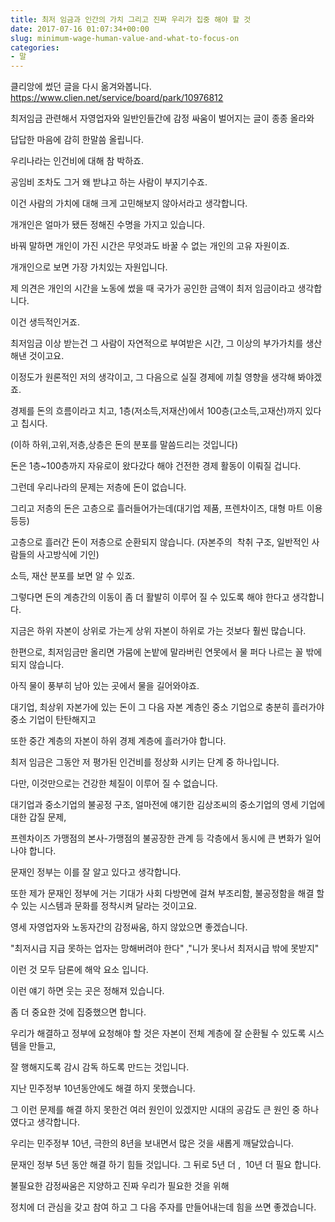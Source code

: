 ```yaml
---
title: 최저 임금과 인간의 가치 그리고 진짜 우리가 집중 해야 할 것
date: 2017-07-16 01:07:34+00:00
slug: minimum-wage-human-value-and-what-to-focus-on
categories:
- 말
---
```


클리앙에 썼던 글을 다시 옮겨와봅니다.
https://www.clien.net/service/board/park/10976812

최저임금 관련해서 자영업자와 일반인들간에 감정 싸움이 벌어지는 글이 종종 올라와

답답한 마음에 감히 한말씀 올립니다.

우리나라는 인건비에 대해 참 박하죠.

공임비 조차도 그거 왜 받냐고 하는 사람이 부지기수죠.

이건 사람의 가치에 대해 크게 고민해보지 않아서라고 생각합니다.

개개인은 얼마가 됐든 정해진 수명을 가지고 있습니다.

바꿔 말하면 개인이 가진 시간은 무엇과도 바꿀 수 없는 개인의 고유 자원이죠.

개개인으로 보면 가장 가치있는 자원입니다.

제 의견은 개인의 시간을 노동에 썼을 때 국가가 공인한 금액이 최저 임금이라고 생각합니다.

이건 생득적인거죠.

최저임금 이상 받는건 그 사람이 자연적으로 부여받은 시간, 그 이상의 부가가치를 생산해낸 것이고요.

이정도가 원론적인 저의 생각이고, 그 다음으로 실질 경제에 끼칠 영향을 생각해 봐야겠죠.

경제를 돈의 흐름이라고 치고, 1층(저소득,저재산)에서 100층(고소득,고재산)까지 있다고 칩시다.

(이하 하위,고위,저층,상층은 돈의 분포를 말씀드리는 것입니다)

돈은 1층~100층까지 자유로이 왔다갔다 해야 건전한 경제 활동이 이뤄질 겁니다.

그런데 우리나라의 문제는 저층에 돈이 없습니다.

그리고 저층의 돈은 고층으로 흘러들어가는데(대기업 제품, 프렌차이즈, 대형 마트 이용 등등)

고층으로 흘러간 돈이 저층으로 순환되지 않습니다. (자본주의  착취 구조, 일반적인 사람들의 사고방식에 기인)

소득, 재산 분포를 보면 알 수 있죠.

그렇다면 돈의 계층간의 이동이 좀 더 활발히 이루어 질 수 있도록 해야 한다고 생각합니다.

지금은 하위 자본이 상위로 가는게 상위 자본이 하위로 가는 것보다 훨씬 많습니다.

한편으로, 최저임금만 올리면 가뭄에 논밭에 말라버린 연못에서 물 퍼다 나르는 꼴 밖에 되지 않습니다.

아직 물이 풍부히 남아 있는 곳에서 물을 길어와야죠.

대기업, 최상위 자본가에 있는 돈이 그 다음 자본 계층인 중소 기업으로 충분히 흘러가야 중소 기업이 탄탄해지고

또한 중간 계층의 자본이 하위 경제 계층에 흘러가야 합니다.

최저 임금은 그동안 저 평가된 인건비를 정상화 시키는 단계 중 하나입니다.

다만, 이것만으로는 건강한 체질이 이루어 질 수 없습니다.

대기업과 중소기업의 불공정 구조, 얼마전에 얘기한 김상조씨의 중소기업의 영세 기업에 대한 갑질 문제,

프렌차이즈 가맹점의 본사-가맹점의 불공장한 관계 등 각층에서 동시에 큰 변화가 일어나야 합니다.

문재인 정부는 이를 잘 알고 있다고 생각합니다.

또한 제가 문재인 정부에 거는 기대가 사회 다방면에 걸쳐 부조리함, 불공정함을 해결 할 수 있는 시스템과 문화를 정착시켜 달라는 것이고요.

영세 자영업자와 노동자간의 감정싸움, 하지 않았으면 좋겠습니다.

"최저시급 지급 못하는 업자는 망해버려야 한다" ,"니가 못나서 최저시급 밖에 못받지"

이런 것 모두 담론에 해악 요소 입니다.

이런 얘기 하면 웃는 곳은 정해져 있습니다.

좀 더 중요한 것에 집중했으면 합니다.

우리가 해결하고 정부에 요청해야 할 것은 자본이 전체 계층에 잘 순환될 수 있도록 시스템을 만들고,

잘 행해지도록 감시 감독 하도록 만드는 것입니다.

지난 민주정부 10년동안에도 해결 하지 못했습니다.

그 이런 문제를 해결 하지 못한건 여러 원인이 있겠지만 시대의 공감도 큰 원인 중 하나였다고 생각합니다.

우리는 민주정부 10년, 극한의 8년을 보내면서 많은 것을 새롭게 깨달았습니다.

문재인 정부 5년 동안 해결 하기 힘들 것입니다. 그 뒤로 5년 더 ,  10년 더 필요 합니다.

불필요한 감정싸움은 지양하고 진짜 우리가 필요한 것을 위해

정치에 더 관심을 갖고 참여 하고 그 다음 주자를 만들어내는데 힘을 쓰면 좋겠습니다.
